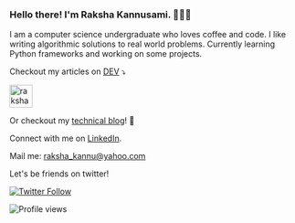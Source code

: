 ### Hello there! I'm Raksha Kannusami. 👩🏻‍💻

<!--
**rakshakannu/rakshakannu** is a ✨ _special_ ✨ repository because its `README.md` (this file) appears on your GitHub profile.

Here are some ideas to get you started:

- 🔭 I’m currently working on ...
- 🌱 I’m currently learning ...
- 👯 I’m looking to collaborate on ...
- 🤔 I’m looking for help with ...
- 💬 Ask me about ...
- 📫 How to reach me: ...
- 😄 Pronouns: ...
- ⚡ Fun fact: ...
-->

I am a computer science undergraduate who loves coffee and code.
I like writing algorithmic solutions to real world problems. 
Currently learning Python frameworks and working on some projects.

Checkout my articles on [DEV](https://dev.to/rakshakannu) ⤵️

<p>
<a href="https://dev.to/rakshakannu" target="blank"><img src="https://cdn.jsdelivr.net/npm/simple-icons@3.0.1/icons/dev-dot-to.svg" alt="rakshakannu" height="40" width="40" /></a>
</p>

Or checkout my [technical blog](https://raksha.netlify.app/)! 🎉

Connect with me on [LinkedIn](https://www.linkedin.com/in/raksha-kannusami/).

Mail me: raksha_kannu@yahoo.com 

Let's be friends on twitter!

[![Twitter Follow](https://img.shields.io/twitter/follow/KannusamiRaksha?style=social)](https://twitter.com/KannusamiRaksha)

![Profile views](https://gpvc.arturio.dev/rakshakannu)
